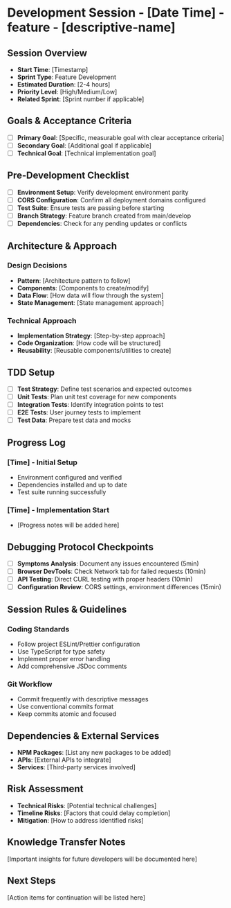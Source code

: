 # Development Session - [Date Time] - feature - [descriptive-name]

## Session Overview
- **Start Time**: [Timestamp]
- **Sprint Type**: Feature Development
- **Estimated Duration**: [2-4 hours]
- **Priority Level**: [High/Medium/Low]
- **Related Sprint**: [Sprint number if applicable]

## Goals & Acceptance Criteria
- [ ] **Primary Goal**: [Specific, measurable goal with clear acceptance criteria]
- [ ] **Secondary Goal**: [Additional goal if applicable]
- [ ] **Technical Goal**: [Technical implementation goal]

## Pre-Development Checklist
- [ ] **Environment Setup**: Verify development environment parity
- [ ] **CORS Configuration**: Confirm all deployment domains configured
- [ ] **Test Suite**: Ensure tests are passing before starting
- [ ] **Branch Strategy**: Feature branch created from main/develop
- [ ] **Dependencies**: Check for any pending updates or conflicts

## Architecture & Approach
### Design Decisions
- **Pattern**: [Architecture pattern to follow]
- **Components**: [Components to create/modify]
- **Data Flow**: [How data will flow through the system]
- **State Management**: [State management approach]

### Technical Approach
- **Implementation Strategy**: [Step-by-step approach]
- **Code Organization**: [How code will be structured]
- **Reusability**: [Reusable components/utilities to create]

## TDD Setup
- [ ] **Test Strategy**: Define test scenarios and expected outcomes
- [ ] **Unit Tests**: Plan unit test coverage for new components
- [ ] **Integration Tests**: Identify integration points to test
- [ ] **E2E Tests**: User journey tests to implement
- [ ] **Test Data**: Prepare test data and mocks

## Progress Log
### [Time] - Initial Setup
- Environment configured and verified
- Dependencies installed and up to date
- Test suite running successfully

### [Time] - Implementation Start
- [Progress notes will be added here]

## Debugging Protocol Checkpoints
- [ ] **Symptoms Analysis**: Document any issues encountered (5min)
- [ ] **Browser DevTools**: Check Network tab for failed requests (10min)
- [ ] **API Testing**: Direct CURL testing with proper headers (10min)
- [ ] **Configuration Review**: CORS settings, environment differences (15min)

## Session Rules & Guidelines
### Coding Standards
- Follow project ESLint/Prettier configuration
- Use TypeScript for type safety
- Implement proper error handling
- Add comprehensive JSDoc comments

### Git Workflow
- Commit frequently with descriptive messages
- Use conventional commits format
- Keep commits atomic and focused

## Dependencies & External Services
- **NPM Packages**: [List any new packages to be added]
- **APIs**: [External APIs to integrate]
- **Services**: [Third-party services involved]

## Risk Assessment
- **Technical Risks**: [Potential technical challenges]
- **Timeline Risks**: [Factors that could delay completion]
- **Mitigation**: [How to address identified risks]

## Knowledge Transfer Notes
[Important insights for future developers will be documented here]

## Next Steps
[Action items for continuation will be listed here]